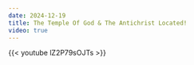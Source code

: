 ```yaml
---
date: 2024-12-19
title: The Temple Of God & The Antichrist Located!
video: true
---
```



{{< youtube lZ2P79sOJTs >}}
